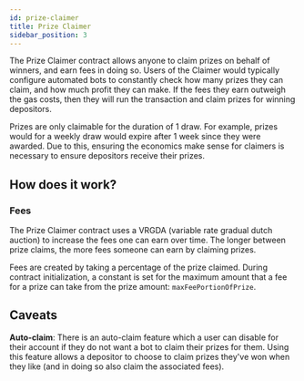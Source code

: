 ```yaml
---
id: prize-claimer
title: Prize Claimer
sidebar_position: 3
---
```


The Prize Claimer contract allows anyone to claim prizes on behalf of winners, and earn fees in doing so. Users of the Claimer would typically configure automated bots to constantly check how many prizes they can claim, and how much profit they can make. If the fees they earn outweigh the gas costs, then they will run the transaction and claim prizes for winning depositors. 

Prizes are only claimable for the duration of 1 draw. For example, prizes would for a weekly draw would expire after 1 week since they were awarded. Due to this, ensuring the economics make sense for claimers is necessary to ensure depositors receive their prizes.

## How does it work?

### Fees

The Prize Claimer contract uses a VRGDA (variable rate gradual dutch auction) to increase the fees one can earn over time. The longer between prize claims, the more fees someone can earn by claiming prizes.

Fees are created by taking a percentage of the prize claimed. During contract initialization, a constant is set  for the maximum amount that a fee for a prize can take from the prize amount: `maxFeePortionOfPrize`.


## Caveats

**Auto-claim**: There is an auto-claim feature which a user can disable for their account if they do not want a bot to claim their prizes for them. Using this feature allows a depositor to choose to claim prizes they've won when they like (and in doing so also claim the associated fees).

